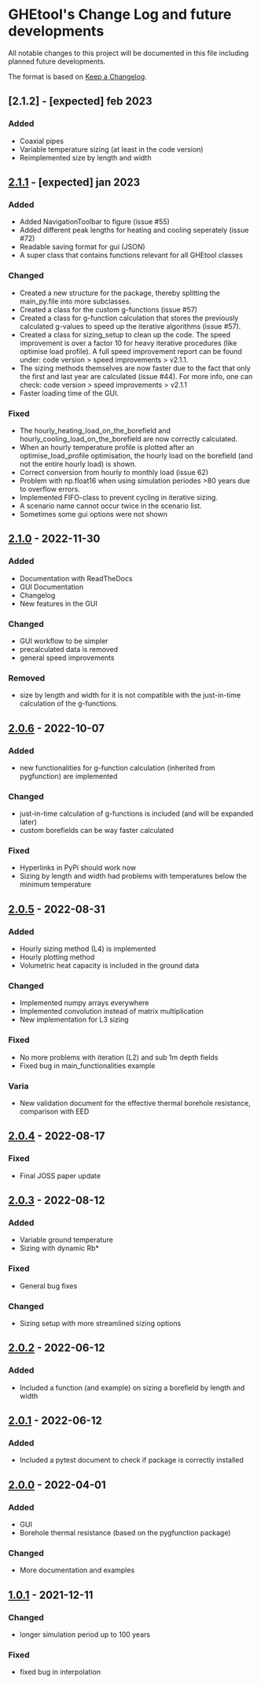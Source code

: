 # GHEtool's Change Log and future developments
All notable changes to this project will be documented in this file including planned future developments.

The format is based on [Keep a Changelog](https://keepachangelog.com/en/1.0.0/).

## [2.1.2] - [expected] feb 2023

### Added
* Coaxial pipes 
* Variable temperature sizing (at least in the code version)
* Reimplemented size by length and width

## [2.1.1] - [expected] jan 2023

### Added
* Added NavigationToolbar to figure (issue #55)
* Added different peak lengths for heating and cooling seperately (issue #72)
* Readable saving format for gui (JSON)
* A super class that contains functions relevant for all GHEtool classes

### Changed
* Created a new structure for the package, thereby splitting the main_py.file into more subclasses.
* Created a class for the custom g-functions (issue #57)
* Created a class for g-function calculation that stores the previously calculated g-values to speed up the iterative algorithms (issue #57).
* Created a class for sizing_setup to clean up the code.
The speed improvement is over a factor 10 for heavy iterative procedures (like optimise load profile). A full speed improvement report can be found under:
code version > speed improvements > v2.1.1.
* The sizing methods themselves are now faster due to the fact that only the first and last year are calculated (issue #44). For more info, one can check:
code version > speed improvements > v2.1.1
* Faster loading time of the GUI.

### Fixed
* The hourly_heating_load_on_the_borefield and hourly_cooling_load_on_the_borefield are now correctly calculated.
* When an hourly temperature profile is plotted after an optimise_load_profile optimisation, the hourly load on the borefield (and not the entire hourly load) is shown.
* Correct conversion from hourly to monthly load (issue 62)
* Problem with np.float16 when using simulation periodes >80 years due to overflow errors.
* Implemented FIFO-class to prevent cycling in iterative sizing.
* A scenario name cannot occur twice in the scenario list.
* Sometimes some gui options were not shown

## [2.1.0] - 2022-11-30

### Added
* Documentation with ReadTheDocs
* GUI Documentation
* Changelog
* New features in the GUI

### Changed
* GUI workflow to be simpler
* precalculated data is removed
* general speed improvements

### Removed
* size by length and width for it is not compatible with the just-in-time calculation of the g-functions.


## [2.0.6] - 2022-10-07

### Added
* new functionalities for g-function calculation (inherited from pygfunction) are implemented

### Changed
* just-in-time calculation of g-functions is included (and will be expanded later)
* custom borefields can be way faster calculated

### Fixed
* Hyperlinks in PyPi should work now
* Sizing by length and width had problems with temperatures below the minimum temperature


## [2.0.5] - 2022-08-31

### Added
* Hourly sizing method (L4) is implemented
* Hourly plotting method
* Volumetric heat capacity is included in the ground data


### Changed 
* Implemented numpy arrays everywhere
* Implemented convolution instead of matrix multiplication
* New implementation for L3 sizing


### Fixed
* No more problems with iteration (L2) and sub 1m depth fields
* Fixed bug in main_functionalities example

### Varia
* New validation document for the effective thermal borehole resistance, comparison with EED

## [2.0.4] - 2022-08-17

### Fixed 
* Final JOSS paper update

## [2.0.3] - 2022-08-12

### Added
* Variable ground temperature
* Sizing with dynamic Rb*

### Fixed 
* General bug fixes

### Changed
* Sizing setup with more streamlined sizing options

## [2.0.2] - 2022-06-12

### Added
* Included a function (and example) on sizing a borefield by length and width

## [2.0.1] - 2022-06-12

### Added
* Included a pytest document to check if package is correctly installed

## [2.0.0] - 2022-04-01

### Added
* GUI
* Borehole thermal resistance (based on the pygfunction package)

### Changed
* More documentation and examples


## [1.0.1] - 2021-12-11

### Changed
* longer simulation period up to 100 years

### Fixed 
* fixed bug in interpolation

[2.1.1]: https://github.com/wouterpeere/GHEtool/compare/v2.1.0...main
[2.1.0]: https://github.com/wouterpeere/GHEtool/compare/v2.0.6...v2.1.0
[2.0.6]: https://github.com/wouterpeere/GHEtool/compare/v2.0.5...v2.0.6
[2.0.5]: https://github.com/wouterpeere/GHEtool/compare/v2.0.4...v2.0.5
[2.0.4]: https://github.com/wouterpeere/GHEtool/compare/v2.0.3...v2.0.4
[2.0.3]: https://github.com/wouterpeere/GHEtool/compare/v2.0.2...v2.0.3
[2.0.2]: https://github.com/wouterpeere/GHEtool/compare/v2.0.1...v2.0.2
[2.0.1]: https://github.com/wouterpeere/GHEtool/compare/v2.0.0...v2.0.1
[2.0.0]: https://github.com/wouterpeere/GHEtool/compare/v1.0.1...v2.0.0
[1.0.1]: https://github.com/wouterpeere/GHEtool/releases/tag/v1.0.1
